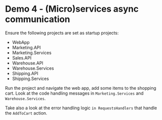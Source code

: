 # Demo 4 - (Micro)services async communication

Ensure the following projects are set as startup projects:

* WebApp
* Marketing.API
* Marketing.Services
* Sales.API
* Warehouse.API
* Warehouse.Services
* Shipping.API
* Shipping.Services

Run the project and navigate the web app, add some items to the shopping cart. Look at the code handling messages in `Marketing.Services` and `Warehouse.Services`.

Take also a look at the error handling logic `in RequestsHandlers` that handle the `AddToCart` action.